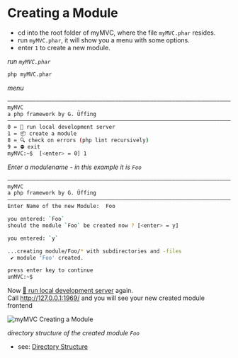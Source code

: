 <!--[:Getting Started]-->

# Creating a Module

- cd into the root folder of myMVC, where the file `myMVC.phar` resides.
- run `myMVC.phar`, it will show you a menu with some options.
- enter `1` to create a new module.

_run `myMVC.phar`_  
~~~bash
php myMVC.phar
~~~

_menu_  
~~~bash
––––––––––––––––––––––––––––––––––––––––––––––––––––––––––––––––––––––––––––––––
myMVC
a php framework by G. Üffing
––––––––––––––––––––––––––––––––––––––––––––––––––––––––––––––––––––––––––––––––
0 = 🏁 run local development server
1 = 📦 create a module
8 = 🔍 check on errors (php lint recursively)
9 = ⛔ exit
myMVC:~$  [<enter> = 0] 1
~~~

_Enter a modulename - in this example it is `Foo`_  
~~~bash
––––––––––––––––––––––––––––––––––––––––––––––––––––––––––––––––––––––––––––––––
myMVC
a php framework by G. Üffing
––––––––––––––––––––––––––––––––––––––––––––––––––––––––––––––––––––––––––––––––
Enter Name of the new Module:  Foo

you entered: `Foo`
should the module `Foo` be created now ? [<enter> = y]

you entered: `y`

...creating module/Foo/* with subdirectories and -files
 ✔ module 'Foo' created.

press enter key to continue
unMVC:~$  
~~~

Now [🏁 run local development server](/3.1.x/installation#Run_myMVC) again.  
Call http://127.0.0.1:1969/ and you will see your new created module frontend

![myMVC Creating a Module](/doc/getting-started/mymvc-creating-a-module.png)


_directory structure of the created module `Foo`_  
- see: [Directory Structure](/3.1.x/directory-structure)